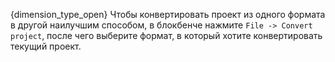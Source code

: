 {dimension_type_open} Чтобы конвертировать проект из одного формата в другой наилучшим способом, в блокбенче нажмите `File -> Convert project`, после чего выберите формат, в который хотите конвертировать текущий проект.
